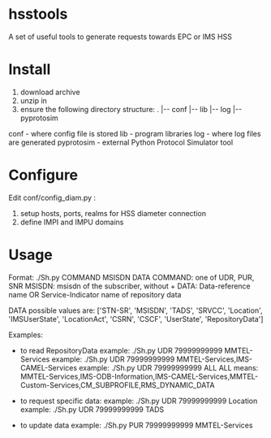 # hsstools
A set of useful tools to generate requests towards EPC or IMS HSS

# Install
1. download archive
2. unzip in
3. ensure the following directory structure:
.
|-- conf
|-- lib
|-- log
|-- pyprotosim

conf - where config file is stored
lib - program libraries
log - where log files are generated
pyprotosim - external Python Protocol Simulator tool

# Configure

Edit conf/config_diam.py :
1. setup hosts, ports, realms for HSS diameter connection
2. define IMPI and IMPU domains

# Usage

Format: ./Sh.py COMMAND MSISDN DATA
COMMAND: one of UDR, PUR, SNR
MSISDN: msisdn of the subscriber, without +
DATA: Data-reference name OR Service-Indicator name of repository data

DATA possible values are: ['STN-SR', 'MSISDN', 'TADS', 'SRVCC', 'Location', 'IMSUserState', 'LocationAct', 'CSRN', 'CSCF', 'UserState', 'RepositoryData']

Examples:
- to read RepositoryData
example: ./Sh.py UDR 79999999999 MMTEL-Services
example: ./Sh.py UDR 79999999999 MMTEL-Services,IMS-CAMEL-Services
example: ./Sh.py UDR 79999999999 ALL
ALL means: MMTEL-Services,IMS-ODB-Information,IMS-CAMEL-Services,MMTEL-Custom-Services,CM_SUBPROFILE,RMS_DYNAMIC_DATA

- to request specific data:
example: ./Sh.py UDR 79999999999 Location
example: ./Sh.py UDR 79999999999 TADS

- to update data
example: ./Sh.py PUR 79999999999 MMTEL-Services

